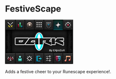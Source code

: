 # FestiveScape

![icon](https://github.com/melkypie/resource-packs/blob/pack-festivescape/icon.png?raw=true)

Adds a festive cheer to your Runescape  experience!.


